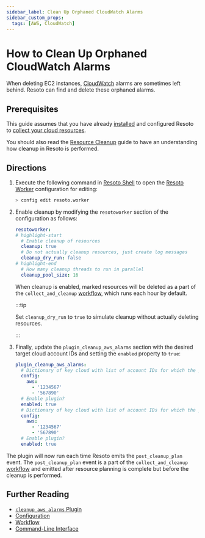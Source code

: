 ```yaml
---
sidebar_label: Clean Up Orphaned CloudWatch Alarms
sidebar_custom_props:
  tags: [AWS, CloudWatch]
---
```


# How to Clean Up Orphaned CloudWatch Alarms

When deleting EC2 instances, [CloudWatch](https://aws.amazon.com/cloudwatch) alarms are sometimes left behind. Resoto can find and delete these orphaned alarms.

## Prerequisites

This guide assumes that you have already [installed](../../getting-started/install-resoto/index.md) and configured Resoto to [collect your cloud resources](../../getting-started/configure-cloud-provider-access/index.md).

You should also read the [Resource Cleanup](../../concepts/resource-management/cleanup.md) guide to have an understanding how cleanup in Resoto is performed.

## Directions

1. Execute the following command in [Resoto Shell](../../concepts/components/shell.md) to open the [Resoto Worker](../../concepts/components/worker.md) configuration for editing:

   ```bash
   > config edit resoto.worker
   ```

2. Enable cleanup by modifying the `resotoworker` section of the configuration as follows:

   ```yaml
   resotoworker:
   # highlight-start
     # Enable cleanup of resources
     cleanup: true
     # Do not actually cleanup resources, just create log messages
     cleanup_dry_run: false
   # highlight-end
     # How many cleanup threads to run in parallel
     cleanup_pool_size: 16
   ```

   When cleanup is enabled, marked resources will be deleted as a part of the `collect_and_cleanup` [workflow](../../concepts/automation/workflow.md), which runs each hour by default.

   :::tip

   Set `cleanup_dry_run` to `true` to simulate cleanup without actually deleting resources.

   :::

3. Finally, update the `plugin_cleanup_aws_alarms` section with the desired target cloud account IDs and setting the `enabled` property to `true`:

   ```yaml title="cleanup_aws_alarms plugin configuration"
   plugin_cleanup_aws_alarms:
     # Dictionary of key cloud with list of account IDs for which the plugin should be active as value
     config:
       aws:
         - '1234567'
         - '567890'
     # Enable plugin?
     enabled: true
     # Dictionary of key cloud with list of account IDs for which the plugin should be active as value
     config:
       aws:
         - '1234567'
         - '567890'
     # Enable plugin?
     enabled: true
   ```

The plugin will now run each time Resoto emits the `post_cleanup_plan` event. The `post_cleanup_plan` event is a part of the `collect_and_cleanup` [workflow](../../concepts/automation/workflow.md) and emitted after resource planning is complete but before the cleanup is performed.

## Further Reading

- [`cleanup_aws_alarms` Plugin](../../concepts/components/plugins/cleanup_aws_alarms.md)
- [Configuration](../../reference/configuration/index.md)
- [Workflow](../../concepts/automation/job.md)
- [Command-Line Interface](../../reference/cli/index.md)
